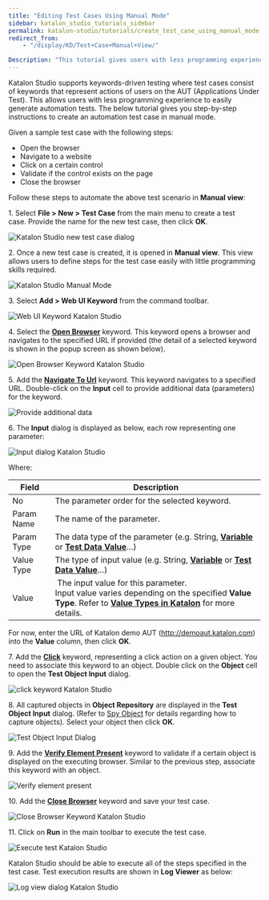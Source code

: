 ```yaml
---
title: "Editing Test Cases Using Manual Mode"
sidebar: katalon_studio_tutorials_sidebar
permalink: katalon-studio/tutorials/create_test_case_using_manual_mode.html
redirect_from:
    - "/display/KD/Test+Case+Manual+View/"

Description: "This tutorial gives users with less programming experience step-by-step instructions to create an automation test case in manual mode."
---
```

Katalon Studio supports keywords-driven testing where test cases consist of keywords that represent actions of users on the AUT (Applications Under Test). This allows users with less programming experience to easily generate automation tests. The below tutorial gives you step-by-step instructions to create an automation test case in manual mode.

Given a sample test case with the following steps:

*   Open the browser
*   Navigate to a website
*   Click on a certain control
*   Validate if the control exists on the page
*   Close the browser

Follow these steps to automate the above test scenario in **Manual view**:

1\. Select **File > New > Test Case** from the main menu to create a test case. Provide the name for the new test case, then click **OK**.

![Katalon Studio new test case dialog](../../images/katalon-studio/tutorials/create_test_case_using_manual_mode/1.-Katalon-manual-mode.png)

2. Once a new test case is created, it is opened in **Manual view**. This view allows users to define steps for the test case easily with little programming skills required.

![Katalon Studio Manual Mode](../../images/katalon-studio/tutorials/create_test_case_using_manual_mode/2.-Katalon-manual-view.png)

3. Select **Add > Web UI Keyword** from the command toolbar.

![Web UI Keyword Katalon Studio](../../images/katalon-studio/tutorials/create_test_case_using_manual_mode/3.-Katalon-Web-UI-keyword.png)

4\. Select the [**Open Browser**](/display/KD/%5BWebUI%5D+Open+Browser) keyword. This keyword opens a browser and navigates to the specified URL if provided (the detail of a selected keyword is shown in the popup screen as shown below).

![Open Browser Keyword Katalon Studio](../../images/katalon-studio/tutorials/create_test_case_using_manual_mode/4.-Katalon-Open-Brower.png)

5\. Add the [**Navigate To Url**](/display/KD/%5BWebUI%5D+Navigate+to+Url) keyword. This keyword navigates to a specified URL. Double-click on the **Input** cell to provide additional data (parameters) for the keyword.

![Provide additional data](../../images/katalon-studio/tutorials/create_test_case_using_manual_mode/5.-Katalon-nagivate-to-url.png)

6\. The **Input** dialog is displayed as below, each row representing one parameter:

![Input dialog Katalon Studio](../../images/katalon-studio/tutorials/create_test_case_using_manual_mode/6.-Katalon-Input-Dialog.png)

Where:

<table>
    <thead>
        <tr>
            <th>Field</th>
            <th>Description</th>
        </tr>
    </thead>
    <tbody>
        <tr>
            <td>No</td>
            <td>The parameter order for the selected keyword.</td>
        </tr>
        <tr>
            <td>Param Name</td>
            <td>The name of the parameter.</td>
        </tr>
        <tr>
            <td>Param Type</td>
            <td>The data type of the parameter (e.g. String,<strong> <a href="/display/KD/Variable+Types">Variable</a></strong> or <strong><a href="/display/KD/Manage+Test+Data">Test Data Value</a></strong>…)</td>
        </tr>
        <tr>
            <td>Value Type</td>
            <td>The type of input value (e.g. String,<strong> <a href="/display/KD/Variable+Types">Variable</a></strong> or <strong><a href="/display/KD/Manage+Test+Data">Test Data Value</a></strong>…)</td>
        </tr>
        <tr>
            <td>Value</td>
            <td>&nbsp;The input value for this parameter.<br>Input value varies depending on the specified <strong>Value Type</strong>. Refer to <strong><a href="/display/KD/Value+Types">Value Types in Katalon</a></strong> for more details.</td>
        </tr>
    </tbody>
</table>

For now, enter the URL of Katalon demo AUT (http://demoaut.katalon.com) into the **Value** column, then click **OK**.

7\. Add the [**Click**](/display/KD/%5BWebUI%5D+Click) keyword, representing a click action on a given object. You need to associate this keyword to an object. Double click on the **Object** cell to open the **Test Object Input** dialog.

![click keyword Katalon Studio](../../images/katalon-studio/tutorials/create_test_case_using_manual_mode/7.-Katalon-click-keywords.png)

8\. All captured objects in **Object Repository** are displayed in the **Test Object Input** dialog. (Refer to [Spy Object](/display/KD/Spy+Object) for details regarding how to capture objects). Select your object then click **OK**.

![Test Object Input Dialog](../../images/katalon-studio/tutorials/create_test_case_using_manual_mode/8.-Katalon-Object-Repository1.png)

9\. Add the [**Verify Element Present**](/display/KD/%5BWebUI%5D+Verify+Element+Present) keyword to validate if a certain object is displayed on the executing browser. Similar to the previous step, associate this keyword with an object.

![Verify element present](../../images/katalon-studio/tutorials/create_test_case_using_manual_mode/9.-Katalon-Verify-Element.png)

10\. Add the [**Close Browser**](/display/KD/%5BWebUI%5D+Close+Browser) keyword and save your test case.

![Close Browser Keyword Katalon Studio](../../images/katalon-studio/tutorials/create_test_case_using_manual_mode/10.-Katalon-Close-browser.png)

11\. Click on **Run** in the main toolbar to execute the test case.

![Execute test Katalon Studio](../../images/katalon-studio/tutorials/create_test_case_using_manual_mode/11.-Katalon-Run.png)

Katalon Studio should be able to execute all of the steps specified in the test case. Test execution results are shown in **Log Viewer** as below:

![Log view dialog Katalon Studio](../../images/katalon-studio/tutorials/create_test_case_using_manual_mode/12.-Katalon-Log-viewer-300x113.png)
